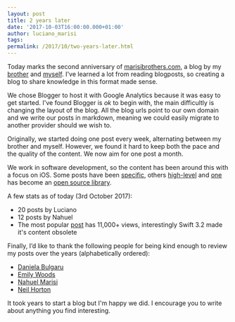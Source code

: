 ```yaml
---
layout: post
title: 2 years later
date: '2017-10-03T16:00:00.000+01:00'
author: luciano_marisi
tags: 
permalink: /2017/10/two-years-later.html
---
```


Today marks the second anniversary of [marisibrothers.com](http://www.marisibrothers.com), a blog by my [brother](http://twitter.com/nmarisi) and [myself](http://twitter.com/lucianomarisi). I've learned a lot from reading blogposts, so creating a blog to share knowledge in this format made sense.

We chose Blogger to host it with Google Analytics because it was easy to get started. I've found Blogger is _ok_ to begin with, the main difficultly is changing the layout of the blog. All the blog urls point to our own domain and we write our posts in markdown, meaning we could easily migrate to another provider should we wish to.

Originally, we started doing one post every week, alternating between my brother and myself. However, we found it hard to keep both the pace and the quality of the content. We now aim for one post a month.

We work in software development, so the content has been around this with a focus on iOS. Some posts have been [specific](http://www.marisibrothers.com/2017/05/lazy-collections.html), others [high-level](http://www.marisibrothers.com/2015/11/the-art-of-estimation.html) and [one](http://www.marisibrothers.com/2016/07/protocol-oriented-loading-of-resources.html) has become an [open source library](https://github.com/theappbusiness/TABResourceLoader).

A few stats as of today (3rd October 2017):

- 20 posts by Luciano 
- 12 posts by Nahuel
- The most popular [post](http://www.marisibrothers.com/2016/03/extending-swift-generic-types.html) has 11,000+ views, interestingly Swift 3.2 made it's content obsolete

Finally, I’d like to thank the following people for being kind enough to review my posts over the years (alphabetically ordered):

- [Daniela Bulgaru](http://twitter.com/danielablg)
- [Emily Woods](http://twitter.com/emilyw113)
- [Nahuel Marisi](http://twitter.com/nmarisi)
- [Neil Horton](http://twitter.com/neil3079)

It took years to start a blog but I'm happy we did. I encourage you to write about anything you find interesting.